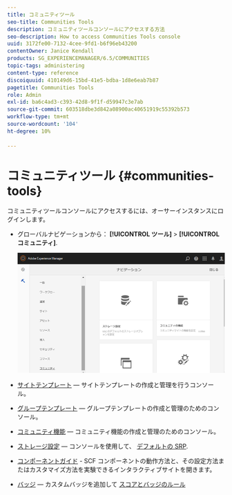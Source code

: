 ```yaml
---
title: コミュニティツール
seo-title: Communities Tools
description: コミュニティツールコンソールにアクセスする方法
seo-description: How to access Communities Tools console
uuid: 3172fe00-7132-4cee-9fd1-b6f96eb43200
contentOwner: Janice Kendall
products: SG_EXPERIENCEMANAGER/6.5/COMMUNITIES
topic-tags: administering
content-type: reference
discoiquuid: 410149d6-15bd-41e5-bdba-1d8e6eab7b87
pagetitle: Communities Tools
role: Admin
exl-id: ba6c4ad3-c393-42d8-9f1f-d59947c3e7ab
source-git-commit: 603518dbe3d842a08900ac40651919c55392b573
workflow-type: tm+mt
source-wordcount: '104'
ht-degree: 10%

---
```


# コミュニティツール {#communities-tools}

コミュニティツールコンソールにアクセスするには、オーサーインスタンスにログインします。

* グローバルナビゲーションから： **[!UICONTROL ツール]** > **[!UICONTROL コミュニティ]**.

   ![コミュニティ](assets/communities-home.png)

* [サイトテンプレート](sites.md)  — サイトテンプレートの作成と管理を行うコンソール。

* [グループテンプレート](tools-groups.md)  — グループテンプレートの作成と管理のためのコンソール。

* [コミュニティ機能](functions.md)  — コミュニティ機能の作成と管理のためのコンソール。

* [ストレージ設定](srp-config.md)  — コンソールを使用して、 [デフォルトの SRP](working-with-srp.md).

* [コンポーネントガイド](components-guide.md) - SCF コンポーネントの動作方法と、その設定方法またはカスタマイズ方法を実験できるインタラクティブサイトを開きます。

* [バッジ](badges.md)  — カスタムバッジを追加して [スコアとバッジのルール](implementing-scoring.md)

